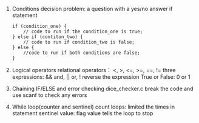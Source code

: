1. Conditions
    decision problem: a question with a yes/no answer
    if statement
    ```
    if (condition_one) {
        // code to run if the condition_one is true;
    } else if (contiton_two) {
        // code to run if condition_two is false;
    } else {
        //code to run if both conditions are false;
    }
    ```

2. Logical operators
    relational operators： <, >, <=, >=, ==, !=
    three expressions: && and, || or, ! reverse the expression
    True or False: 0 or 1

3. Chaining IF/ELSE and error checking
    dice_checker.c
    break the code and use scanf to check any errors
4. While loop(counter and sentinel)
    count loops: limited the times in statement
    sentinel value: flag value tells the loop to stop